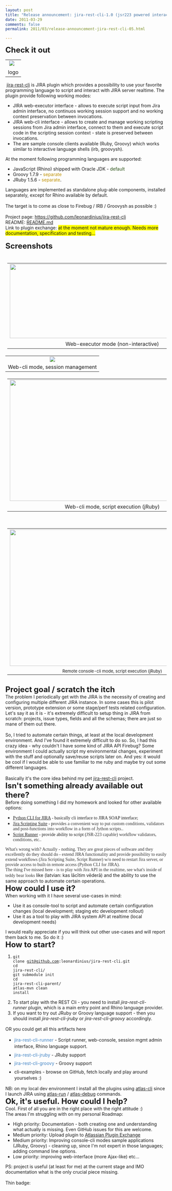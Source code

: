 ```yaml
---
layout: post
title: "Release announcement: jira-rest-cli-1.0 (jsr223 powered interactive jira scripting console)"
date: 2011-03-29
comments: false
permalink: 2011/03/release-announcement-jira-rest-cli-05.html

---
```


<span class="Apple-style-span" style="font-size: x-large;"><b>Check it out</b></span> <br /><table cellpadding="0" cellspacing="0" class="tr-caption-container" style="margin-left: auto; margin-right: auto; text-align: center;"><tbody><tr><td style="text-align: center;"><a href="http://3.bp.blogspot.com/-mkFMoGxOFi8/TZTCeGgyWyI/AAAAAAAAELU/8cnUY43s_TI/s1600/1_2011-03-31_1946.png" imageanchor="1" style="clear: left; margin-bottom: 1em; margin-left: auto; margin-right: auto;"><img border="0" src="http://3.bp.blogspot.com/-mkFMoGxOFi8/TZTCeGgyWyI/AAAAAAAAELU/8cnUY43s_TI/s1600/1_2011-03-31_1946.png" /></a>&nbsp;&nbsp;</td></tr><tr><td class="tr-caption" style="text-align: center;">logo</td></tr></tbody></table>&nbsp;<a href="https://github.com/leonardinius/jira-rest-cli">jira-rest-cli</a> is JIRA plugin which provides a possibility to use your favorite programming language to script and&nbsp;interact&nbsp;with JIRA server realtime. The plugin provide following working modes:<br /><ul><li>JIRA web-executor interface - allows to execute script input from Jira admin interface, no&nbsp;continuos&nbsp;working session support and no working context preservation between&nbsp;invocations.</li><li>JIRA web-cli interface - allows to create and manage working scripting sessions from Jira admin interface, connect to them and execute script code in the scripting session context - state is preserved between invocations.&nbsp;</li><li>The are sample console clients available (Ruby, Groovy) which works similar to interactive language shells (irb, groovysh).</li></ul>At the moment following&nbsp;programming&nbsp;languages are supported:<br /><ul><li>JavaScript (Rhino) shipped with Oracle JDK - <span class="Apple-style-span" style="color: #274e13;">default</span></li><li>Groovy 1.7.9 - <span class="Apple-style-span" style="color: #bf9000;">separate</span></li><li>JRuby 1.5.6 - <span class="Apple-style-span" style="color: #bf9000;">separate</span>.</li></ul><div>Languages are implemented as standalone&nbsp;plug-able&nbsp;components, installed separately, except for Rhino available by default.</div><div><br /></div>The target is to come as close to Firebug / IRB / Groovysh as possible :)<br /><br />Project page:&nbsp;<a href="https://github.com/leonardinius/jira-rest-cli">https://github.com/leonardinius/jira-rest-cli</a><br />README: <a href="https://github.com/leonardinius/jira-rest-cli/blob/master/README.md">README.md</a><br /><a href="https://github.com/leonardinius/jira-rest-cli/blob/master/README.md"></a>Link to plugin exchange: <span class="Apple-style-span" style="background-color: yellow;">at the moment not mature enough. Needs more documentation, specification and testing...</span><a href="https://github.com/leonardinius/jira-rest-cli"></a><br /><div><br /></div><div><span class="Apple-style-span" style="font-size: x-large;"><b><span class="Apple-style-span" style="background-color: yellow;"></span>Screenshots</b></span></div><div><span class="Apple-style-span" style="font-size: large;"></span><br /><div><div><table align="center" cellpadding="0" cellspacing="0" class="tr-caption-container" style="margin-bottom: 0.5em; margin-left: auto; margin-right: auto; padding-bottom: 6px; padding-left: 6px; padding-right: 6px; padding-top: 6px; text-align: center;"><tbody><tr><td style="text-align: center;"><a href="http://1.bp.blogspot.com/-pXkS3i1_km0/TZECWFTFBSI/AAAAAAAAELQ/fM3T-kyrIVc/s1600/non+cli.png" imageanchor="1" style="margin-left: auto; margin-right: auto;"><img border="0" height="232" src="http://1.bp.blogspot.com/-pXkS3i1_km0/TZECWFTFBSI/AAAAAAAAELQ/fM3T-kyrIVc/s640/non+cli.png" width="640" /></a></td></tr><tr><td class="tr-caption" style="padding-top: 4px; text-align: center;">Web-executor mode (non-interactive)</td></tr></tbody></table></div></div><div><table align="center" cellpadding="0" cellspacing="0" class="tr-caption-container" style="margin-left: auto; margin-right: auto; text-align: center;"><tbody><tr><td style="text-align: center;"><a href="http://1.bp.blogspot.com/-hS6PnineDH4/TZECSGv-rEI/AAAAAAAAELE/3fQXcd8Brlc/s1600/2011-03-28_2344.png" style="margin-left: auto; margin-right: auto;"><img border="0" src="http://1.bp.blogspot.com/-hS6PnineDH4/TZECSGv-rEI/AAAAAAAAELE/3fQXcd8Brlc/s640/2011-03-28_2344.png" /></a></td></tr><tr><td class="tr-caption" style="text-align: center;">Web-cli mode, session management</td></tr></tbody></table></div><div><div><table align="center" cellpadding="0" cellspacing="0" class="tr-caption-container" style="margin-bottom: 0.5em; margin-left: auto; margin-right: auto; padding-bottom: 6px; padding-left: 6px; padding-right: 6px; padding-top: 6px; text-align: center;"><tbody><tr><td style="text-align: center;"><a href="http://1.bp.blogspot.com/-cPW_TitsUx4/TZECS2LQOeI/AAAAAAAAELI/pPJr5WiVUuo/s1600/2011-03-28_2346.png" imageanchor="1" style="margin-left: auto; margin-right: auto;"><img border="0" height="379" src="http://1.bp.blogspot.com/-cPW_TitsUx4/TZECS2LQOeI/AAAAAAAAELI/pPJr5WiVUuo/s640/2011-03-28_2346.png" width="640" /></a></td></tr><tr><td class="tr-caption" style="padding-top: 4px; text-align: center;">Web-cli mode, script execution (jRuby)</td></tr></tbody></table></div></div><div><span class="Apple-style-span" style="font-size: large;"></span><br /><table align="center" cellpadding="0" cellspacing="0" class="tr-caption-container" style="font-size: medium; margin-bottom: 0.5em; margin-left: auto; margin-right: auto; padding-bottom: 6px; padding-left: 6px; padding-right: 6px; padding-top: 6px; text-align: center;"><tbody><tr><td style="text-align: center;"><a href="http://3.bp.blogspot.com/-62GtLpXPg6s/TZECVaXpdZI/AAAAAAAAELM/qigOfVpp_zQ/s1600/jruby.png" imageanchor="1" style="margin-left: auto; margin-right: auto;"><img border="0" height="427" src="http://3.bp.blogspot.com/-62GtLpXPg6s/TZECVaXpdZI/AAAAAAAAELM/qigOfVpp_zQ/s640/jruby.png" width="640" /></a></td></tr><tr><td class="tr-caption" style="font-size: 13px; padding-top: 4px; text-align: center;">Remote console-cli mode, script execution (jRuby)</td></tr></tbody></table><span class="Apple-style-span" style="font-size: large;"><span class="Apple-style-span" style="background-color: yellow; font-size: small;"></span></span><br /><span class="Apple-style-span" style="font-size: x-large;"><b>Project goal / scratch the itch</b></span><br />The problem I periodically get with the JIRA is the&nbsp;necessity&nbsp;of creating and configuring multiple different JIRA instance. In some cases this is pilot version, prototype extension or some stage/perf tests related configuration. Let's say it as it is - it's&nbsp;extremely&nbsp;difficult to setup thing in JIRA from scratch: projects, issue types, fields and all the schemas; there are just so mane of them out there.<br /><br />So, I tried to automate certain things, at least at the local development environment. And I've found it extremely difficult to do so. So, I had this crazy idea - why couldn't I have some kind of JIRA API Firebug? Some environment I could actually script my environmental changes, experiment with the stuff and optionally save/reuse scripts later on. And yes: it would be cool if I would be able to use familiar to me ruby and maybe try out some different languages.<br /><br />Basically it's the core idea behind my pet&nbsp;<a href="https://github.com/leonardinius/jira-rest-cli">jira-rest-cli</a>&nbsp;project.<br /><b><span class="Apple-style-span" style="font-size: x-large;">Isn't something already available out there?</span></b><br />Before doing something I did my homework and looked for other available options:<br /><ul><li><span class="Apple-style-span" style="font-family: Times, 'Times New Roman', serif;"><a href="https://plugins.atlassian.com/plugin/details/16346">Python CLI for JIRA</a> - basically cli interface to JIRA SOAP interface;</span></li><li><span class="Apple-style-span" style="font-family: Times, 'Times New Roman', serif;"><a href="https://plugins.atlassian.com/plugin/details/16346">Jira Scripting Suite</a>&nbsp;- p<span class="Apple-style-span" style="color: #333333; line-height: 16px;">rovides a convenient way to put custom conditions, validators and post-functions into workflow in a form of Jython scripts..</span></span></li><li><span class="Apple-style-span" style="font-family: Times, 'Times New Roman', serif;"><a href="https://plugins.atlassian.com/plugin/details/6820">Script Runner</a>&nbsp;- provide ability to script (<span class="Apple-style-span" style="color: #333333; line-height: 16px;">JSR-223&nbsp;capable) workflow validators, conditions, etc..</span></span></li></ul><div><span class="Apple-style-span" style="color: #333333; font-family: Times, 'Times New Roman', serif;"><span class="Apple-style-span" style="line-height: 16px;">What's wrong with? Actually - nothing. The</span></span><span class="Apple-style-span" style="color: #333333; font-family: Times, 'Times New Roman', serif; line-height: 16px;">y are great pieces of software and they excellently do they should do - extend JIRA functionality and provide possibility to easily extend workflows (Jira Scripting Suite, Script Runner) w/o need to restart Jira server, or provide access to built-in remote access (Python CLI for JIRA).</span></div><div><span class="Apple-style-span" style="color: #333333; font-family: Times, 'Times New Roman', serif; line-height: 16px;">The thing I've missed here - is to play with Jira API in the realtime, see what's inside of teddy bear looks&nbsp;</span>like (latvian: kas lācītim vēderā) and the ability to use the same approach to automate certain operations.</div><b><span class="Apple-style-span" style="font-size: x-large;">How could I use it?</span></b><br />When working with it I have several use-cases in mind:</div><div><ul><li>Use it as console-tool to script and automate certain configuration changes (local development; staging etc development rollout)</li><li>Use it as a tool to play with JIRA system API at realtime (local development needs)</li></ul><div>I would really appreciate if you will think out other use-cases and will report them back to me. So do it :)&nbsp;</div><span class="Apple-style-span" style="font-size: x-large;"><b>How to start?</b></span><br /><ol><li> <pre><code class="no-highlight">git clone git@github.com:leonardinius/jira-rest-cli.git<br />cd jira-rest-cli/<br />git submodule init<br />cd jira-rest-cli-parent/<br />atlas-mvn clean install<br /></code></pre></li><li>To start play with the REST Cli - you need to install <i>jira-rest-cli-runner</i>&nbsp;plugin, which is a main entry point and Rhino language provider.<br /></li><li>If you want to try out JRuby or Groovy language support - then you should install <i>jira-rest-cli-jruby</i> or <i>jira-rest-cli-groovy</i> accordingly.</li></ol><div><span class="Apple-style-span" style="line-height: 18px;"><span class="Apple-style-span" style="font-family: inherit;"><div style="line-height: 1.5em !important; margin-bottom: 1em !important; margin-left: 0px !important; margin-right: 0px !important; margin-top: 1em !important; padding-bottom: 0px; padding-left: 0px; padding-right: 0px; padding-top: 0px;">OR you could get all this artifacts here</div><ul style="line-height: 1.4em; margin-bottom: 1em !important; margin-left: 2em !important; margin-right: 0px !important; margin-top: 1em !important; padding-bottom: 0px; padding-left: 0px; padding-right: 0px; padding-top: 0px;"><li style="line-height: 1.4em; margin-bottom: 0.5em; margin-left: 0px; margin-right: 0px; margin-top: 0.5em; padding-bottom: 0px; padding-left: 0px; padding-right: 0px; padding-top: 0px;"><a href="http://dl.dropbox.com/u/379506/jira-rest-cli/jira-rest-cli-runner-1.0.jar" style="color: #4183c4; line-height: 1.4em; margin-bottom: 0px; margin-left: 0px; margin-right: 0px; margin-top: 0px; outline-color: initial; outline-style: none; outline-width: initial; padding-bottom: 0px; padding-left: 0px; padding-right: 0px; padding-top: 0px; text-decoration: none;">jira-rest-cli-runner</a>&nbsp;- Script runner, web-console, session mgmt admin interface, Rhino language support.</li><li style="line-height: 1.4em; margin-bottom: 0.5em; margin-left: 0px; margin-right: 0px; margin-top: 0.5em; padding-bottom: 0px; padding-left: 0px; padding-right: 0px; padding-top: 0px;"><a href="http://dl.dropbox.com/u/379506/jira-rest-cli/jira-rest-cli-jruby-1.0.jar" style="color: #4183c4; line-height: 1.4em; margin-bottom: 0px; margin-left: 0px; margin-right: 0px; margin-top: 0px; outline-color: initial; outline-style: none; outline-width: initial; padding-bottom: 0px; padding-left: 0px; padding-right: 0px; padding-top: 0px; text-decoration: none;">jira-rest-cli-jruby</a>&nbsp;- JRuby support</li><li style="line-height: 1.4em; margin-bottom: 0.5em; margin-left: 0px; margin-right: 0px; margin-top: 0.5em; padding-bottom: 0px; padding-left: 0px; padding-right: 0px; padding-top: 0px;"><a href="http://dl.dropbox.com/u/379506/jira-rest-cli/jira-rest-cli-groovy-1.0.jar" style="color: #4183c4; line-height: 1.4em; margin-bottom: 0px; margin-left: 0px; margin-right: 0px; margin-top: 0px; outline-color: initial; outline-style: none; outline-width: initial; padding-bottom: 0px; padding-left: 0px; padding-right: 0px; padding-top: 0px; text-decoration: none;">jira-rest-cli-groovy</a>&nbsp;- Groovy support</li><li style="line-height: 1.4em; margin-bottom: 0.5em; margin-left: 0px; margin-right: 0px; margin-top: 0.5em; padding-bottom: 0px; padding-left: 0px; padding-right: 0px; padding-top: 0px;">cli-examples - browse on GitHub, fetch locally and play around yourselves :)</li></ul></span></span></div><div>NB: on my local dev environment I install all the plugins using <a href="http://confluence.atlassian.com/display/DEVNET/atlas-cli">atlas-cli</a>&nbsp;since I launch JIRA using <a href="http://confluence.atlassian.com/display/DEVNET/atlas-run">atlas-run</a> / <a href="http://confluence.atlassian.com/display/DEVNET/atlas-debug">atlas-debug</a> commands.</div><b><span class="Apple-style-span" style="font-size: x-large;">Ok, it's useful.&nbsp;How could I help?</span></b><br />Cool. First of all you are in the right place with the right attitude :)<br />The areas I'm struggling with on my personal Roadmap:<br /><ul><li>High priority: Documentation - both creating one and understanding what actually is missing. Even GitHub issues for this are welcome.</li><li>Medium priority: Upload plugin to <a href="https://plugins.atlassian.com/">Atlassian Plugin Exchange</a></li><li>Medium priority: Improving console-cli modes sample applications (JRuby, Groovy) - cleaning up, since I'm not expert in those languages; adding command line options.</li><li>Low priority: improving web-interface (more Ajax-like) etc...</li></ul><div>PS: project is useful (at least for me) at the current stage and IMO documentation what is the only&nbsp;crucial&nbsp;piece missing.</div></div></div><br />Thin badge: <script src="http://www.ohloh.net/p/488909/widgets/project_thin_badge.js" type="text/javascript"></script>
